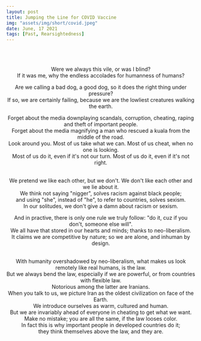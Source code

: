 ```yaml
---
layout: post
title: Jumping the Line for COVID Vaccine
img: "assets/img/short/covid.jpeg"
date: June, 17 2021
tags: [Past, Rearsightedness]
---
```

  
<br><br>
<div align="center">

Were we always this vile, or was I blind?<br>
If it was me, why the endless accolades for humanness of humans?<br>

Are we calling a bad dog, a good dog, so it does the right thing under pressure?<br>
If so, we are certainly failing, because we are the lowliest creatures walking the earth.<br>

Forget about the media downplaying scandals, corruption, cheating, raping and theft of important people. <br>
Forget about the media magnifying a man who rescued a kuala from the middle of the road. <br>
Look around you. Most of us take what we can. Most of us cheat, when no one is looking. <br>
Most of us do it, even if it's not our turn. Most of us do it, even if it's not right.<br><br>

We pretend we like each other, but we don't. We don't like each other and we lie about it.<br>
We think not saying "nigger", solves racism against black people; <br>
and using "she", instead of "he", to refer to countries, solves sexism. <br>
In our solitudes, we don't give a damn about racism or sexism.<br>  
  
And in practive, there is only one rule we truly follow: "do it, cuz if you don't, someone else will". <br>
We all have that stored in our hearts and minds; thanks to neo-liberalism. <br>
It claims we are competitive by nature; so we are alone, and inhuman by design.  <br><br>
  
With humanity overshadowed by neo-liberalism, what makes us look remotely like real humans, is the law. <br>
But we always bend the law, especially if we are powerful, or from countries with flexible law.<br>
Notorious among the latter are Iranians. <br> 
When you talk to us, we picture Iran as the oldest civilization on face of the Earth. <br>
We introduce ourselves as warm, cultured and human. <br>
But we are invariably ahead of everyone in cheating to get what we want. <br>
Make no mistake; you are all the same, if the law looses color. <br>
In fact this is why important people in developed countries do it; <br>
they think themselves above the law, and they are. <br>  
  


</div>
<br><br>
<br><br>
<br><br>
<br><br>
<br><br>
<br><br>
